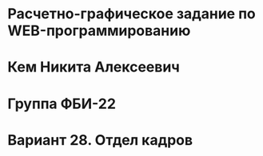 # Расчетно-графическое задание по WEB-программированию

# Кем Никита Алексеевич

# Группа ФБИ-22

# Вариант 28. Отдел кадров